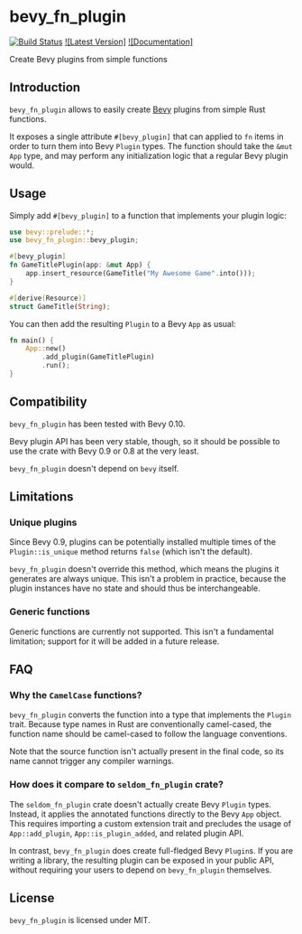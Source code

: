 # bevy_fn_plugin

[![Build Status](https://github.com/Xion/bevy_fn_plugin/workflows/ci/badge.svg?branch=master)][actions]
[![Latest Version]][crates.io]
[![Documentation]][docs.rs]

[actions]: https://github.com/Xion/bevy_fn_plugin/actions
[crates.io]: https://crates.io/crates/bevy_fn_plugin
[docs.rs]: https://docs.rs/bevy_fn_plugin/latest/bevy_fn_plugin/

Create Bevy plugins from simple functions

## Introduction

`bevy_fn_plugin` allows to easily create [Bevy](https://bevyengine.org) plugins
from simple Rust functions.

It exposes a single attribute `#[bevy_plugin]` that can applied to `fn` items in order to
turn them into Bevy `Plugin` types. The function should take the `&mut App` type,
and may perform any initialization logic that a regular Bevy plugin would.

## Usage

Simply add `#[bevy_plugin]` to a function that implements your plugin logic:

```rust
use bevy::prelude::*;
use bevy_fn_plugin::bevy_plugin;

#[bevy_plugin]
fn GameTitlePlugin(app: &mut App) {
    app.insert_resource(GameTitle("My Awesome Game".into()));
}

#[derive(Resource)]
struct GameTitle(String);
```

You can then add the resulting `Plugin` to a Bevy `App` as usual:

```rust
fn main() {
    App::new()
        .add_plugin(GameTitlePlugin)
        .run();
}
```

## Compatibility

`bevy_fn_plugin` has been tested with Bevy 0.10.

Bevy plugin API has been very stable, though, so it should be possible to use the crate
with Bevy 0.9 or 0.8 at the very least.

`bevy_fn_plugin` doesn't depend on `bevy` itself.

## Limitations

### Unique plugins

Since Bevy 0.9, plugins can be potentially installed multiple times of the `Plugin::is_unique`
method returns `false` (which isn't the default).

`bevy_fn_plugin` doesn't override this method, which means the plugins it generates are always
unique. This isn't a problem in practice, because the plugin instances have no state and should
thus be interchangeable.

### Generic functions

Generic functions are currently not supported. This isn't a fundamental limitation; support for it
will be added in a future release.

## FAQ

### Why the `CamelCase` functions?

`bevy_fn_plugin` converts the function into a type that implements the  `Plugin` trait.
Because type names in Rust are conventionally camel-cased, the function name should be camel-cased
to follow the language conventions.

Note that the source function isn't actually present in the final code, so its name cannot trigger
any compiler warnings.

### How does it compare to `seldom_fn_plugin` crate?

The `seldom_fn_plugin` crate doesn't actually create Bevy `Plugin` types. Instead, it applies
the annotated functions directly to the Bevy `App` object. This requires importing
a custom extension trait and precludes the usage of `App::add_plugin`, `App::is_plugin_added`,
and related plugin API.

In contrast, `bevy_fn_plugin` does create full-fledged Bevy `Plugin`s.
If you are writing a library, the resulting plugin can be exposed in your public API,
without requiring your users to depend on `bevy_fn_plugin` themselves.

## License

`bevy_fn_plugin` is licensed under MIT.
